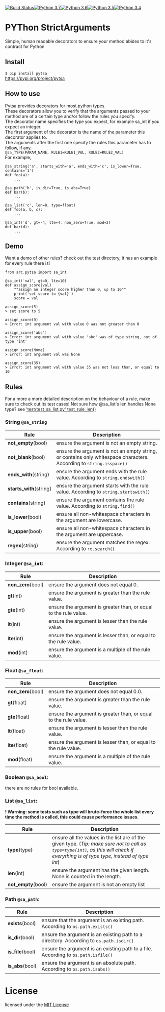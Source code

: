 [![Build Status](https://travis-ci.org/thimovss/pytsa.svg?branch=master)](https://travis-ci.org/thimovss/pytsa)[![Python 3.7](https://img.shields.io/badge/python-3.7-green.svg)](https://www.python.org/downloads/release/python-370/)[![Python 3.6](https://img.shields.io/badge/python-3.6-green.svg)](https://www.python.org/downloads/release/python-360/)[![Python 3.5](https://img.shields.io/badge/python-3.5-green.svg)](https://www.python.org/downloads/release/python-350/)[![Python 3.4](https://img.shields.io/badge/python-3.4-green.svg)](https://www.python.org/downloads/release/python-340/)
# PYThon StrictArguments
Simple, human readable decorators to ensure your method abides to it's contract for Python
## Install
```$ pip install pytsa```   
https://pypi.org/project/pytsa
## How to use
Pytsa provides decorators for most python types.  
These decorators allow you to verify that the arguments passed to your method are of a certain type and/or follow the rules you specify.  
The decorator name specifies the type you expect, for example sa_int if you expect an integer.  
The first argument of the decorator is the name of the parameter this decorator applies to.  
The arguments after the first one specify the rules this parameter has to follow, if any.  
`@sa_TYPE(PARAM_NAME, RULE1=RULE1_VAL, RULE2=RULE2_VAL)`  
For example,
```
@sa_string('a', starts_with='a', ends_with='c', is_lower=True, contains='1')
def foo(a):
    ...
```
```
@sa_path('b', is_dir=True, is_abs=True)
def bar(b):
    ...
```
```
@sa_list('c', len=8, type=float)
def foo(a, b, c):
    ...
```
```
@sa_int('d', gt=-4, lte=4, non_zero=True, mod=2)
def bar(d):
    ...
```
## Demo
Want a demo of other rules? check out the test directory, it has an example for every rule there is!
```
from src.pytsa import sa_int

@sa_int('val', gt=0, lte=10)
def assign_score(val)
    ""assign an integer score higher than 0, up to 10""
    print('set score to {val}')
    score = val

assign_score(5)
> set score to 5

assign_score(0)
> Error: int argument val with value 0 was not greater than 0

assign_score('abc')
> Error: int argument val with value 'abc' was of type string, not of type 'int'

assign_score(None)
> Error: int argument val was None

assign_score(35)
> Error: int argument val with value 35 was not less than, or equal to 10
```
## Rules
For a more a more detailed description on the behaviour of a rule, make sure to check out its test cases!
Not sure how @sa_list's len handles None type? see ['test/test_sa_list.py' test_rule_len()](https://github.com/thimovss/pytsa/blob/master/test/test_sa_list.py)

### String **`@sa_string`**

Rule | Description
--- | ---
**not_empty**(bool)|ensure the argument is not an empty string.
**not_blank**(bool)|ensure the argument is not an empty string, or contains only whitespace characters. According to `string.isspace()`
**ends_with**(string)|ensure the argument ends with the rule value. According to `string.endswith()`
**starts_with**(string)|ensure the argument starts with the rule value. According to `string.startswith()`
**contains**(string)|ensure the argument contains the rule value. According to `string.find()`
**is_lower**(bool)|ensure all non-whitespace characters in the argument are lowercase.
**is_upper**(bool)|ensure all non-whitespace characters in the argument are uppercase.
**regex**(string)|ensure the argument matches the regex. According to `re.search()`

### Integer **`@sa_int`**:

Rule | Description
--- | ---
**non_zero**(bool)|ensure the argument does not equal 0.
**gt**(int)|ensure the argument is greater than the rule value.
**gte**(int)|ensure the argument is greater than, or equal to the rule value.
**lt**(int)|ensure the argument is lesser than the rule value.
**lte**(int)|ensure the argument is lesser than, or equal to the rule value.
**mod**(int)|ensure the argument is a multiple of the rule value.

### Float **`@sa_float`**:

Rule | Description
--- | ---
**non_zero**(bool)|ensure the argument does not equal 0.0.
**gt**(float)|ensure the argument is greater than the rule value.
**gte**(float)|ensure the argument is greater than, or equal to the rule value.
**lt**(float)|ensure the argument is lesser than the rule value.
**lte**(float)|ensure the argument is lesser than, or equal to the rule value.
**mod**(float)|ensure the argument is a multiple of the rule value.

### Boolean **`@sa_bool`**:

there are no rules for bool available.

### List **`@sa_list`**:
**! Warning: some tests such as type will brute-force the whole list every time the method is called, this could cause performance issues.**  

Rule | Description
--- | ---
**type**(type)|ensure all the values in the list are of the given type. (*Tip: make sure not to call as `type=type(int)`, as this will check if everything is of type type, instead of type int*)
**len**(int)|ensure the argument has the given length. None is counted in the length.
**not_empty**(bool)|ensure the argument is not an empty list


### Path **`@sa_path`**:

Rule | Description
--- | ---
**exists**(bool)|ensure that the argument is an existing path. According to `os.path.exists()`
**is_dir**(bool)|ensure the argument is an existing path to a directory. According to `os.path.isdir()`
**is_file**(bool)|ensure the argument is an existing path to a file. According to `os.path.isfile()`
**is_abs**(bool)|ensure the argument is an absolute path. According to `os.path.isabs()`

# License
licensed under the [MIT License](https://github.com/thimovss/pytsa/blob/master/LICENSE)
